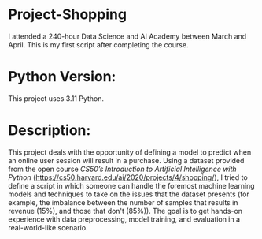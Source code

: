 # Project-Shopping
I attended a 240-hour Data Science and AI Academy between March and April. This is my first script after completing the course.

# Python Version: 
This project uses 3.11 Python.

# Description:
This project deals with the opportunity of defining a model to predict when an online user session will result in a purchase.
Using a dataset provided from the open course _CS50’s Introduction to Artificial Intelligence with Python_ (https://cs50.harvard.edu/ai/2020/projects/4/shopping/), I tried to define a script in which someone can handle the foremost machine learning models and techniques to take on the issues that the dataset presents (for example, the imbalance between the number of samples that results in revenue (15%), and those that don't (85%)).
The goal is to get hands-on experience with data preprocessing, model training, and evaluation in a real-world-like scenario.
